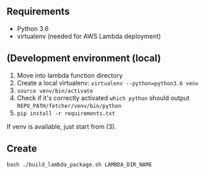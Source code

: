 ## Requirements

* Python 3.6
* virtualenv (needed for AWS Lambda deployment)

## (Development environment (local)

1. Move into lambda function directory
1. Create a local virtualenv: `virtualenv --python=python3.6 venv`
2. `source venv/bin/activate`
3. Check if it's correctly activated `which python` should output `REPO_PATH/fetcher/venv/bin/python`
4. `pip install -r requirements.txt`

If venv is available, just start from (3).

## Create

```
bash ./build_lambda_package.sh LAMBDA_DIR_NAME
```